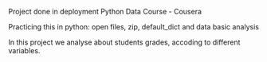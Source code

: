Project done in deployment Python Data Course - Cousera

Practicing this in python: open files, zip, default_dict and data basic analysis

In this project we analyse about students grades, accoding to different variables.